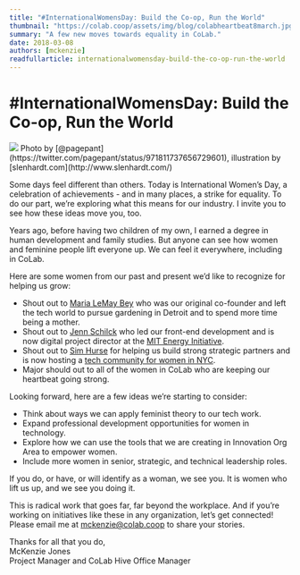```yaml
---
title: "#InternationalWomensDay: Build the Co-op, Run the World"
thumbnail: "https://colab.coop/assets/img/blog/colabheartbeat8march.jpg"
summary: "A few new moves towards equality in CoLab."
date: 2018-03-08
authors: [mckenzie]
readfullarticle: internationalwomensday-build-the-co-op-run-the-world
---
```


# #InternationalWomensDay: Build the Co-op, Run the World

<img src="/assets/img/blog/colabheartbeat8march.jpg" class="center-element">
Photo by [@pagepant](https://twitter.com/pagepant/status/971811737656729601), illustration by [slenhardt.com](http://www.slenhardt.com/)

Some days feel different than others. Today is International Women’s Day, a celebration of achievements - and in many places, a strike for equality. To do our part, we’re exploring what this means for our industry. I invite you to see how these ideas move you, too.

Years ago, before having two children of my own, I earned a degree in human development and family studies. But anyone can see how women and feminine people lift everyone up. We can feel it everywhere, including in CoLab. 

Here are some women from our past and present we’d like to recognize for helping us grow:

* Shout out to [Maria LeMay Bey](https://www.facebook.com/teasso/about?lst=578114351%3A594875848%3A1520542458) who was our original co-founder and left the tech world to pursue gardening in Detroit and to spend more time being a mother.
* Shout out to [Jenn Schilck](https://www.linkedin.com/in/jennschlick/) who led our front-end development and is now digital project director at the [MIT Energy Initiative](https://energy.mit.edu/).
* Shout out to [Sim Hurse](https://www.linkedin.com/in/simonne-hurse-7278bb85/) for helping us build strong strategic partners and is now hosting a [tech community for women in NYC](http://www.techfest-club.com/).
* Major should out to all of the women in CoLab who are keeping our heartbeat going strong.

Looking forward, here are a few ideas we’re starting to consider:

* Think about ways we can apply feminist theory to our tech work.
* Expand professional development opportunities for women in technology.
* Explore how we can use the tools that we are creating in Innovation Org Area to empower women. 
* Include more women in senior, strategic, and technical leadership roles.

If you do, or have, or will identify as a woman, we see you. It is women who lift us up, and we see you doing it. 

This is radical work that goes far, far beyond the workplace. And if you’re working on initiatives like these in any organization, let’s get connected! Please email me at <a href="mailto:mckenzie@colab.coop">mckenzie@colab.coop</a> to share your stories.

Thanks for all that you do,</br>
McKenzie Jones</br>
Project Manager and CoLab Hive Office Manager
